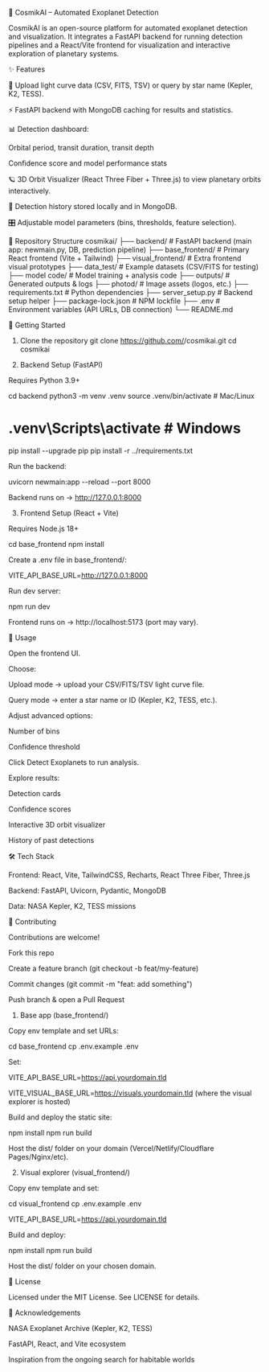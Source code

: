 🌌 CosmikAI – Automated Exoplanet Detection

CosmikAI is an open-source platform for automated exoplanet detection and visualization.
It integrates a FastAPI backend for running detection pipelines and a React/Vite frontend for visualization and interactive exploration of planetary systems.

✨ Features

📂 Upload light curve data (CSV, FITS, TSV) or query by star name (Kepler, K2, TESS).

⚡ FastAPI backend with MongoDB caching for results and statistics.

📊 Detection dashboard:

Orbital period, transit duration, transit depth

Confidence score and model performance stats

🪐 3D Orbit Visualizer (React Three Fiber + Three.js) to view planetary orbits interactively.

📖 Detection history stored locally and in MongoDB.

🎛️ Adjustable model parameters (bins, thresholds, feature selection).

📂 Repository Structure
cosmikai/
├── backend/             # FastAPI backend (main app: newmain.py, DB, prediction pipeline)
├── base_frontend/       # Primary React frontend (Vite + Tailwind)
├── visual_frontend/     # Extra frontend visual prototypes
├── data_test/           # Example datasets (CSV/FITS for testing)
├── model code/          # Model training + analysis code
├── outputs/             # Generated outputs & logs
├── photod/              # Image assets (logos, etc.)
├── requirements.txt     # Python dependencies
├── server_setup.py      # Backend setup helper
├── package-lock.json    # NPM lockfile
├── .env                 # Environment variables (API URLs, DB connection)
└── README.md

🚀 Getting Started
1. Clone the repository
git clone https://github.com/<your-org>/cosmikai.git
cd cosmikai

3. Backend Setup (FastAPI)

Requires Python 3.9+

cd backend
python3 -m venv .venv
source .venv/bin/activate   # Mac/Linux
# .venv\Scripts\activate    # Windows

pip install --upgrade pip
pip install -r ../requirements.txt


Run the backend:

uvicorn newmain:app --reload --port 8000


Backend runs on → http://127.0.0.1:8000

3. Frontend Setup (React + Vite)

Requires Node.js 18+

cd base_frontend
npm install


Create a .env file in base_frontend/:

VITE_API_BASE_URL=http://127.0.0.1:8000


Run dev server:

npm run dev


Frontend runs on → http://localhost:5173
 (port may vary).

🧪 Usage

Open the frontend UI.

Choose:

Upload mode → upload your CSV/FITS/TSV light curve file.

Query mode → enter a star name or ID (Kepler, K2, TESS, etc.).

Adjust advanced options:

Number of bins

Confidence threshold

Click Detect Exoplanets to run analysis.

Explore results:

Detection cards

Confidence scores

Interactive 3D orbit visualizer

History of past detections

🛠️ Tech Stack

Frontend: React, Vite, TailwindCSS, Recharts, React Three Fiber, Three.js

Backend: FastAPI, Uvicorn, Pydantic, MongoDB

Data: NASA Kepler, K2, TESS missions

🤝 Contributing

Contributions are welcome!

Fork this repo

Create a feature branch (git checkout -b feat/my-feature)

Commit changes (git commit -m "feat: add something")

Push branch & open a Pull Request


1) Base app (base_frontend/)

Copy env template and set URLs:

cd base_frontend
cp .env.example .env


Set:

VITE_API_BASE_URL=https://api.yourdomain.tld

VITE_VISUAL_BASE_URL=https://visuals.yourdomain.tld (where the visual explorer is hosted)

Build and deploy the static site:

npm install
npm run build


Host the dist/ folder on your domain (Vercel/Netlify/Cloudflare Pages/Nginx/etc).

2) Visual explorer (visual_frontend/)

Copy env template and set:

cd visual_frontend
cp .env.example .env


VITE_API_BASE_URL=https://api.yourdomain.tld

Build and deploy:

npm install
npm run build


Host the dist/ folder on your chosen domain.

📜 License

Licensed under the MIT License.
See LICENSE
 for details.

🌠 Acknowledgements

NASA Exoplanet Archive (Kepler, K2, TESS)

FastAPI, React, and Vite ecosystem

Inspiration from the ongoing search for habitable worlds

